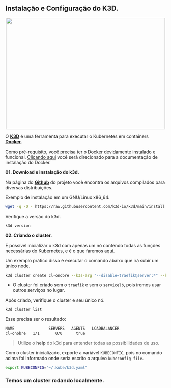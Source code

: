 ## Instalação e Configuração do K3D.

<p align="center">
  <img width="500" height="350" src="https://k3d.io/v5.1.0/static/img/k3d_logo_black_blue.svg">
</p>

O [**K3D**](https://k3d.io/) é uma ferramenta para executar o Kubernetes em containers [**Docker**](https://docs.docker.com/).

Como pré-requisito, você precisa ter o Docker devidamente instalado e funcional. [Clicando aqui](https://docs.docker.com/get-docker/) você será direcionado para a documentação de instalação do Docker.

**01. Download e instalação do k3d.**

Na página do [**Github**](https://github.com/k3d-io/k3d/releases) do projeto você encontra os arquivos compilados para diversas distribuições.

Exemplo de instalação em um GNU/Linux x86_64.

```bash
wget -q -O - https://raw.githubusercontent.com/k3d-io/k3d/main/install.sh | bash
```
Verifique a versão do k3d.
```bash
k3d version
```

**02. Criando o cluster.**

É possível inicializar o k3d com apenas um nó contendo todas as funções necessárias do Kubernetes, e é o que faremos aqui.

Um exemplo prático disso é executar o comando abaixo que irá subir um único node.

```bash
k3d cluster create cl-onobre --k3s-arg "--disable=traefik@server:*" --k3s-arg "--disable=servicelb@server:*"
```

- O cluster foi criado sem o `traefik` e sem o `servicelb`, pois iremos usar outros serviços no lugar.

Após criado, verifique o cluster e seu único nó.

```bash
k3d cluster list
```

Esse precisa ser o resultado:
```bash
NAME               SERVERS   AGENTS   LOADBALANCER
cl-onobre   1/1       0/0      true
```
> Utilize o **help** do k3d para entender todas as possibilidades de uso.

Com o cluster inicializado, exporte a variável `KUBECONFIG`, pois no comando acima foi informado onde seria escrito o arquivo `kubeconfig file`.
```bash
export KUBECONFIG="~/.kube/k3d.yaml"
```

### Temos um cluster rodando localmente.